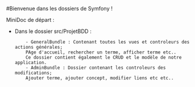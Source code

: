 #Bienvenue dans les dossiers de Symfony !

MiniDoc de départ : 

- Dans le dossier src/ProjetBDD :

          - GeneralBundle : Contenant toutes les vues et controleurs des actions générales;
          PAge d'accueil, rechercher un terme, afficher terme etc..
          Ce dossier contient également le CRUD et le modèle de notre application.
          - AdminBundle : Dossier contenant les controleurs des modifications;
          Ajouter terme, ajouter concept, modifier liens etc etc..
